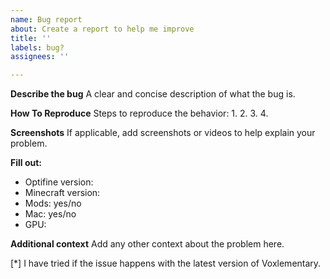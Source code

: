 ```yaml
---
name: Bug report
about: Create a report to help me improve
title: ''
labels: bug?
assignees: ''

---
```


**Describe the bug**
A clear and concise description of what the bug is.

**How To Reproduce**
Steps to reproduce the behavior:
1. 
2. 
3. 
4. 

**Screenshots**
If applicable, add screenshots or videos to help explain your problem.

**Fill out:**
 - Optifine version:
 - Minecraft version:
 - Mods: yes/no
 - Mac: yes/no
 - GPU: 

**Additional context**
Add any other context about the problem here.

[*] I have tried if the issue happens with the latest version of Voxlementary.
